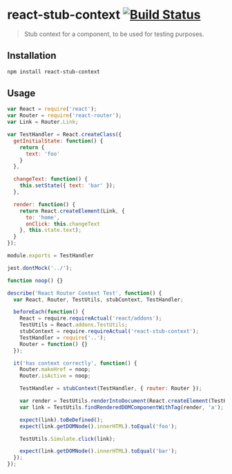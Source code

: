 # react-stub-context [![Build Status](https://travis-ci.org/karlbright/react-stub-context.svg?branch=master)](https://travis-ci.org/karlbright/react-stub-context)

> Stub context for a component, to be used for testing purposes.

## Installation

```sh
npm install react-stub-context
```

## Usage

```js
var React = require('react');
var Router = require('react-router');
var Link = Router.Link;

var TestHandler = React.createClass({
  getInitialState: function() {
    return {
      text: 'foo' 
    }
  },

  changeText: function() {
    this.setState({ text: 'bar' });
  },

  render: function() {
    return React.createElement(Link, {
      to: 'home',
      onClick: this.changeText
    }, this.state.text);
  }
});

module.exports = TestHandler
```

```js
jest.dontMock('../');

function noop() {}

describe('React Router Context Test', function() {
  var React, Router, TestUtils, stubContext, TestHandler;

  beforeEach(function() {
    React = require.requireActual('react/addons');
    TestUtils = React.addons.TestUtils;
    stubContext = require.requireActual('react-stub-context');
    TestHandler = require('..');
    Router = function() {}
  });

  it('has context correctly', function() {
    Router.makeHref = noop;
    Router.isActive = noop;

    TestHandler = stubContext(TestHandler, { router: Router });

    var render = TestUtils.renderIntoDocument(React.createElement(TestHandler, {}));
    var link = TestUtils.findRenderedDOMComponentWithTag(render, 'a');

    expect(link).toBeDefined();
    expect(link.getDOMNode().innerHTML).toEqual('foo');

    TestUtils.Simulate.click(link);

    expect(link.getDOMNode().innerHTML).toEqual('bar');
  });
});
```

